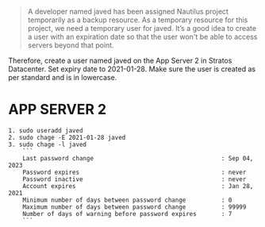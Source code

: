 > A developer named javed has been assigned Nautilus project temporarily as a backup resource. As a temporary resource for this project, we need a temporary user for javed. It’s a good idea to create a user with an expiration date so that the user won't be able to access servers beyond that point.

Therefore, create a user named javed on the App Server 2 in Stratos Datacenter. Set expiry date to 2021-01-28. Make sure the user is created as per standard and is in lowercase.


APP SERVER 2
=============
    1. sudo useradd javed 
    2. sudo chage -E 2021-01-28 javed
    3. sudo chage -l javed
        ```
        Last password change                                    : Sep 04, 2023
        Password expires                                        : never
        Password inactive                                       : never
        Account expires                                         : Jan 28, 2021
        Minimum number of days between password change          : 0
        Maximum number of days between password change          : 99999
        Number of days of warning before password expires       : 7
        ```